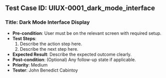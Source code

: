 ## Test Case ID: UIUX-0001_dark_mode_interface
### Title: Dark Mode Interface Display
- **Pre-condition**: User must be on the relevant screen with required setup.
- **Test Steps**:
  1. Describe the action step here.
  2. Describe the next step here.
- **Expected Result**: Describe the expected outcome clearly.
- **Post-condition**: (Optional) Any follow-up state if applicable.
- **Priority**: Medium
- **Tester**: John Benedict Cabintoy

